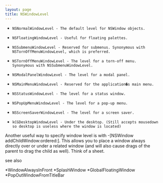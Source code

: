 ```yaml
---
layout: page
title: NSWindowLevel
---
```



*     NSNormalWindowLevel - The default level for NSWindow objects.
*     NSFloatingWindowLevel - Useful for floating palettes.
*     NSSubmenuWindowLevel - Reserved for submenus. Synonymous with NSTornOffMenuWindowLevel, which is preferred.
*     NSTornOffMenuWindowLevel - The level for a torn-off menu. Synonymous with NSSubmenuWindowLevel.
*     NSModalPanelWindowLevel - The level for a modal panel.
*     NSMainMenuWindowLevel - Reserved for the application�s main menu.
*     NSStatusWindowLevel - The level for a status window.
*     NSPopUpMenuWindowLevel - The level for a pop-up menu.
*     NSScreenSaverWindowLevel - The level for a screen saver.
*     kCGDesktopWindowLevel - Under the desktop. (Still accepts mousedown so desktop is useless where the window is located)


Another useful way to specify window level is with     -[NSWindow addChildWindow:ordered:].  This allows you to place a window always directly over or under a related window (and will also cause drags of the parent to drag the child as well).  Think of a sheet.

see also

*WindowAlwaysInFront
*SplashWindow
*GlobalFloatingWindow
*PopOutWindowFromTitleBar


